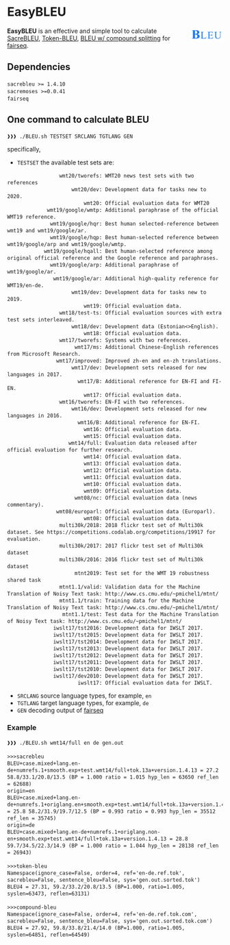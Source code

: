 # EasyBLEU

<img align="right" src="bleu.png" width="15%">

<b>EasyBLEU</b> is an effective and simple tool to calculate [SacreBLEU](https://arxiv.org/pdf/1804.08771.pdf), [Token-BLEU](https://www.aclweb.org/anthology/P02-1040.pdf), [BLEU w/ compound splitting](https://papers.nips.cc/paper/7181-attention-is-all-you-need.pdf) for [fairseq](https://github.com/pytorch/fairseq).

## Dependencies
```sacrebleu >= 1.4.10```  
```sacremoses >=0.0.41```  
```fairseq```

## One command to calculate BLEU
```console
❱❱❱ ./BLEU.sh TESTSET SRCLANG TGTLANG GEN
```  
specifically, 
- ```TESTSET``` the available test sets are:  
```                 
                 wmt20/tworefs: WMT20 news test sets with two references
                     wmt20/dev: Development data for tasks new to 2020.
                         wmt20: Official evaluation data for WMT20
             wmt19/google/wmtp: Additional paraphrase of the official WMT19 reference.
              wmt19/google/hqr: Best human selected-reference between wmt19 and wmt19/google/ar.
              wmt19/google/hqp: Best human-selected reference between wmt19/google/arp and wmt19/google/wmtp.
            wmt19/google/hqall: Best human-selected reference among original official reference and the Google reference and paraphrases.
              wmt19/google/arp: Additional paraphrase of wmt19/google/ar.
               wmt19/google/ar: Additional high-quality reference for WMT19/en-de.
                     wmt19/dev: Development data for tasks new to 2019.
                         wmt19: Official evaluation data.
                 wmt18/test-ts: Official evaluation sources with extra test sets interleaved.
                     wmt18/dev: Development data (Estonian<>English).
                         wmt18: Official evaluation data.
                 wmt17/tworefs: Systems with two references.
                      wmt17/ms: Additional Chinese-English references from Microsoft Research.
                wmt17/improved: Improved zh-en and en-zh translations.
                     wmt17/dev: Development sets released for new languages in 2017.
                       wmt17/B: Additional reference for EN-FI and FI-EN.
                         wmt17: Official evaluation data.
                 wmt16/tworefs: EN-FI with two references.
                     wmt16/dev: Development sets released for new languages in 2016.
                       wmt16/B: Additional reference for EN-FI.
                         wmt16: Official evaluation data.
                         wmt15: Official evaluation data.
                    wmt14/full: Evaluation data released after official evaluation for further research.
                         wmt14: Official evaluation data.
                         wmt13: Official evaluation data.
                         wmt12: Official evaluation data.
                         wmt11: Official evaluation data.
                         wmt10: Official evaluation data.
                         wmt09: Official evaluation data.
                      wmt08/nc: Official evaluation data (news commentary).
                wmt08/europarl: Official evaluation data (Europarl).
                         wmt08: Official evaluation data.
                 multi30k/2018: 2018 flickr test set of Multi30k dataset. See https://competitions.codalab.org/competitions/19917 for evaluation.
                 multi30k/2017: 2017 flickr test set of Multi30k dataset
                 multi30k/2016: 2016 flickr test set of Multi30k dataset
                      mtnt2019: Test set for the WMT 19 robustness shared task
                 mtnt1.1/valid: Validation data for the Machine Translation of Noisy Text task: http://www.cs.cmu.edu/~pmichel1/mtnt/
                 mtnt1.1/train: Training data for the Machine Translation of Noisy Text task: http://www.cs.cmu.edu/~pmichel1/mtnt/
                  mtnt1.1/test: Test data for the Machine Translation of Noisy Text task: http://www.cs.cmu.edu/~pmichel1/mtnt/
               iwslt17/tst2016: Development data for IWSLT 2017.
               iwslt17/tst2015: Development data for IWSLT 2017.
               iwslt17/tst2014: Development data for IWSLT 2017.
               iwslt17/tst2013: Development data for IWSLT 2017.
               iwslt17/tst2012: Development data for IWSLT 2017.
               iwslt17/tst2011: Development data for IWSLT 2017.
               iwslt17/tst2010: Development data for IWSLT 2017.
               iwslt17/dev2010: Development data for IWSLT 2017.
                       iwslt17: Official evaluation data for IWSLT.
```  
- ```SRCLANG``` source language types, for example, ```en```
- ```TGTLANG``` target language types, for example, ```de```
- ```GEN``` decoding output of [fairseq](https://github.com/pytorch/fairseq)

### Example
```console
❱❱❱ ./BLEU.sh wmt14/full en de gen.out

>>>sacrebleu
BLEU+case.mixed+lang.en-de+numrefs.1+smooth.exp+test.wmt14/full+tok.13a+version.1.4.13 = 27.2 58.8/33.1/20.8/13.5 (BP = 1.000 ratio = 1.015 hyp_len = 63650 ref_len = 62688)
origin=en
BLEU+case.mixed+lang.en-de+numrefs.1+origlang.en+smooth.exp+test.wmt14/full+tok.13a+version.1.4.13 = 25.8 58.2/31.9/19.7/12.5 (BP = 0.993 ratio = 0.993 hyp_len = 35512 ref_len = 35745)
origin=de
BLEU+case.mixed+lang.en-de+numrefs.1+origlang.non-en+smooth.exp+test.wmt14/full+tok.13a+version.1.4.13 = 28.8 59.7/34.5/22.3/14.9 (BP = 1.000 ratio = 1.044 hyp_len = 28138 ref_len = 26943)

>>>token-bleu
Namespace(ignore_case=False, order=4, ref='en-de.ref.tok', sacrebleu=False, sentence_bleu=False, sys='gen.out.sorted.tok')
BLEU4 = 27.31, 59.2/33.2/20.8/13.5 (BP=1.000, ratio=1.005, syslen=63473, reflen=63131)

>>>compound-bleu
Namespace(ignore_case=False, order=4, ref='en-de.ref.tok.com', sacrebleu=False, sentence_bleu=False, sys='gen.out.sorted.tok.com')
BLEU4 = 27.92, 59.8/33.8/21.4/14.0 (BP=1.000, ratio=1.005, syslen=64851, reflen=64549)
```  
